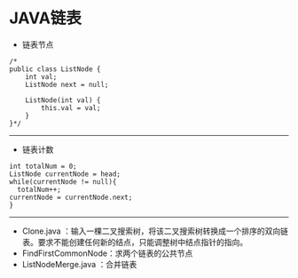 # JAVA链表
+ 链表节点
```
/*
public class ListNode {
    int val;
    ListNode next = null;

    ListNode(int val) {
        this.val = val;
    }
}*/
```
------------------------------
+ 链表计数
```
int totalNum = 0;
ListNode currentNode = head;
while(currentNode != null){
  totalNum++;
currentNode = currentNode.next;
}
```
---------------------------
+ Clone.java ：输入一棵二叉搜索树，将该二叉搜索树转换成一个排序的双向链表。要求不能创建任何新的结点，只能调整树中结点指针的指向。
+ FindFirstCommonNode：求两个链表的公共节点
+ ListNodeMerge.java ：合并链表
